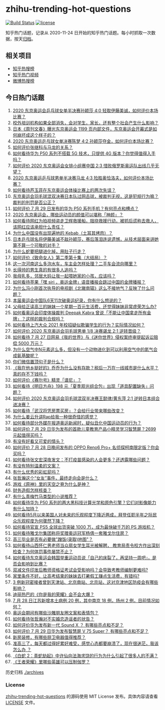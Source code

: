 # zhihu-trending-hot-questions

[![Build Status](https://github.com/justjavac/zhihu-trending-hot-questions/workflows/ci/badge.svg?branch=master)](https://github.com/justjavac/zhihu-trending-hot-questions/actions)
[![license](https://img.shields.io/github/license/justjavac/zhihu-trending-hot-questions)](https://github.com/justjavac/zhihu-trending-hot-questions/blob/master/LICENSE)

知乎热门话题，记录从 2020-11-24 日开始的知乎热门话题。每小时抓取一次数据，按天[归档](./archives)。

## 相关项目

- [知乎热搜榜](https://github.com/justjavac/zhihu-trending-top-search)
- [知乎热门视频](https://github.com/justjavac/zhihu-trending-hot-video)
- [微博热搜榜](https://github.com/justjavac/weibo-trending-hot-search)

## 今日热门话题

<!-- BEGIN -->
<!-- 最后更新时间 Fri Jul 30 2021 06:01:50 GMT+0800 (China Standard Time) -->

1. [2020 东京奥运会乒乓球女单半决赛孙颖莎 4:0
   轻取伊藤美诚，如何评价本场比赛？](https://www.zhihu.com/question/475772055)
1. [校外培训机构如果全部消失，会对学生，家长，还有整个社会产生什么影响？](https://www.zhihu.com/question/385950125)
1. [日本《周刊文春》曝光东京奥运会 1199
   页内部文件，东京奥运会开幕式是如何崩坏成这个样子的？](https://www.zhihu.com/question/475755259)
1. [2020 东京奥运乒乓球女单决赛陈梦 4:2
   孙颖莎夺金，如何评价本场比赛？](https://www.zhihu.com/question/475904630)
1. [如何评价张继科与马龙的关系？](https://www.zhihu.com/question/52471002)
1. [如何看待华为 P50 系列不搭载 5G 技术，只提供 4G
   版本？你觉得值得入手吗？](https://www.zhihu.com/question/475912010)
1. [如何评价 2020 东京奥运会女排小组赛中国 2:3
   惜败俄罗斯奥运队出线几乎无望？](https://www.zhihu.com/question/475839694)
1. [2020 东京奥运乒乓球男单半决赛马龙 4:3
   险胜奥恰洛夫，如何评价本场比赛？](https://www.zhihu.com/question/475842893)
1. [如何看待芦玉菲在东京奥运会体操比赛上的两次失误？](https://www.zhihu.com/question/475410982)
1. [东京奥运会羽毛球混双决赛日本队过网击球，被裁判无视，这是犯规行为嘛？裁判的判罚是否公正？](https://www.zhihu.com/question/475764294)
1. [如何评价 7 月 29 日发布的华为 P50
   系列手机？有何亮点和槽点？](https://www.zhihu.com/question/475896893)
1. [2020 东京奥运会，哪些运动员的颜值可以堪称「神颜」？](https://www.zhihu.com/question/474365779)
1. [如何看待网红为拍视频盗走卫辉救援船，阻挠救援行动，被抓后谎称去救人，该网红应该承担什么责任？](https://www.zhihu.com/question/475789969)
1. [为什么中国没有出现遍地的 Kebab（土耳其烤肉）？](https://www.zhihu.com/question/33937466)
1. [日本乒乓球名将伊藤美诚不敌孙颖莎，赛后落泪连说遗憾，从技术层面来讲她算不算一个可敬的对手？](https://www.zhihu.com/question/475817128)
1. [为什么蛇要把腿进化掉，用肚子行走？](https://www.zhihu.com/question/457795798)
1. [如何评价《致命女人》第二季第十集（大结局）？](https://www.zhihu.com/question/475822047)
1. [这一次河南这么多泡水车，车主会怎样处理？二手车会流向哪里？](https://www.zhihu.com/question/474074391)
1. [长得帅的男生真的有很多人追吗？](https://www.zhihu.com/question/466307046)
1. [我母乳多，邻居大妈让我一起喂她家的小孩，应该吗？](https://www.zhihu.com/question/471842469)
1. [如何看待苹果「嘿 siri
   ，奥运金牌」语音播报会跳过中国的金牌播报？](https://www.zhihu.com/question/475550484)
1. [为什么冯小刚首次执导的电视剧《北辙南辕》这么不接地气？反映了什么问题？](https://www.zhihu.com/question/472154766)
1. [本届奥运会中国队6天11次破奥运纪录，你有什么想说的？](https://www.zhihu.com/question/475898680)
1. [父母给正读高三的妹妹一个星期一百元生活费，还觉得妹妹非常虚荣怎么办?](https://www.zhihu.com/question/421152141)
1. [如何看奥运会印度体操裁判 Deepak Kabra
   曾说「不能让中国拿走所有金牌」？这样的裁判合规吗？](https://www.zhihu.com/question/475696213)
1. [如何看待上汽大众 2021
   年校招疑似欺骗学生的行为？实际情况如何？](https://www.zhihu.com/question/475576085)
1. [如何评价 2020 东京奥运会羽毛球男单 1/8 决赛谌龙 2:1
   逆转晋级？](https://www.zhihu.com/question/475908486)
1. [如何看待 7 月 27 日网易《我的世界》与《迷你世界》侵权案终审提起诉讼赔偿 5000
   万元？](https://www.zhihu.com/question/475525004)
1. [为什么空气中N元素这么多，但没有一个动物进化到可以利用空气中的氮气合成氨基酸呢？](https://www.zhihu.com/question/454756159)
1. [你们微信置顶句子是什么？](https://www.zhihu.com/question/353636992)
1. [《我在他乡挺好的》乔乔为什么没有存款？税后一万在一线城市是什么水平？真的存不下钱吗？](https://www.zhihu.com/question/475247793)
1. [如何评价《赛尔号》精灵「谱尼」？](https://www.zhihu.com/question/310626943)
1. [如何看待《明日方舟》198
   元「夏季观光组合包」出现「道具配置缺失」问题？](https://www.zhihu.com/question/475890135)
1. [如何评价 2020 东京奥运会羽毛球混双半决赛王懿律/黄东萍 2:1
   逆转日本组合进决赛？](https://www.zhihu.com/question/475724443)
1. [如何看待「武汉将凭房票买房」？会给行业带来哪些改变？](https://www.zhihu.com/question/475766858)
1. [为什么姜云升讲Rap给我一种很奇怪的感觉？](https://www.zhihu.com/question/470556249)
1. [如何看待部分外媒在报道奥运新闻时，疑似丑化中国运动员的行为？](https://www.zhihu.com/question/474786161)
1. [如何评价 7 月 29 日华为发布的首款儿童教育产品小精灵学习智慧屏？2699
   元起值得买吗？](https://www.zhihu.com/question/475910319)
1. [有没有好看又可爱的情头？](https://www.zhihu.com/question/438709941)
1. [如何评价 7 月 28 日晚间发布的 OPPO Reno6 Pro+
   名侦探柯南限定版？你会买吗？](https://www.zhihu.com/question/475526069)
1. [如何看待张文宏深夜发文：不打疫苗感染的人会更多？还透露哪些问题？](https://www.zhihu.com/question/475729775)
1. [有没有特别温柔的文案？](https://www.zhihu.com/question/376822866)
1. [有什么优秀的彩虹屁吗？](https://www.zhihu.com/question/313455842)
1. [张哲瀚这个“女友”事件，最终走向会是什么？](https://www.zhihu.com/question/474948298)
1. [游戏《原神》里的天空之脊为什么是神？](https://www.zhihu.com/question/473140056)
1. [财务造假怎样核查？](https://www.zhihu.com/question/435611597)
1. [有什么青梅竹马类型的小说推荐？](https://www.zhihu.com/question/266632758)
1. [如何看待华为 P50
   系列的两大黑科技计算光学和原色引擎？它们对影像能力有什么加持？](https://www.zhihu.com/question/475903131)
1. [如何看待5月以来美国人对未来的乐观程度下降近两成，拜登任职半年之际民众乐观程度为何骤然下降？](https://www.zhihu.com/question/475023942)
1. [如何看待官宣 PS5 全球出货突破 1000 万，成为最快破千万的 PS
   游戏机？](https://www.zhihu.com/question/475663535)
1. [如何看待雅戈尔集团称将奖赠奥运冠军杨倩一套雅戈尔住房？](https://www.zhihu.com/question/475295335)
1. [高三毕业是否有必要做"蹭饭(录取)地图"？](https://www.zhihu.com/question/412986543)
1. [如何看待山西怀仁男老师当众扇女学生耳光被解聘，
   教育局责令校方作出深刻检查？为何体罚事件屡禁不止？](https://www.zhihu.com/question/475557407)
1. [如何看待东京奥运会韩国举重运动员说「自己的床裂了，再坚持一周吧」，是否会影响到比赛？](https://www.zhihu.com/question/475499397)
1. [双减文件印发后教师资格证考试会受影响吗？会导致考教师编制更难吗?](https://www.zhihu.com/question/474676155)
1. [家里条件不好，让高考结束的妹妹去打暑假工赚点生活费，有错吗?](https://www.zhihu.com/question/470043614)
1. [3
   例新冠密接者曾到天津站、北京南站、北京站，这对京津地区防疫会有哪些影响？](https://www.zhihu.com/question/475671670)
1. [迪丽热巴的《你是我的荣耀》会不会大爆？](https://www.zhihu.com/question/471738334)
1. [7 月 28 日江苏新增本土病例 20 例，其中南京 18 例，扬州 2
   例，目前情况如何？](https://www.zhihu.com/question/475731570)
1. [奥运会期间有哪些沙雕朋友圈文案和表情包？](https://www.zhihu.com/question/475020203)
1. [如何看待张哲瀚对不实婚恋造谣者的状告？](https://www.zhihu.com/question/475900346)
1. [如何评价华为发布新一代 Sound X ？ 有哪些亮点和不足？](https://www.zhihu.com/question/475906185)
1. [如何评价 7 月 29 日华为发布智慧屏 V 75 Super？
   有哪些亮点和不足？](https://www.zhihu.com/question/475908841)
1. [新房装修，有哪些厨卫电器值得推荐？](https://www.zhihu.com/question/472138880)
1. [准高三了，每天都过得好累好难受，感觉心态都要崩溃了，现在很迷茫，我该怎么办
   ？](https://www.zhihu.com/question/475725347)
1. [《白蛇
   2：青蛇劫起》中许仙向法海求饶的行为为什么引起了很多人的不满？](https://www.zhihu.com/question/474633454)
1. [《王者荣耀》里哪些英雄可以压制伽罗？](https://www.zhihu.com/question/474327322)

<!-- END -->

历史归档 [./archives](./archives)

### License

[zhihu-trending-hot-questions](https://github.com/justjavac/zhihu-trending-hot-questions)
的源码使用 MIT License 发布。具体内容请查看 [LICENSE](./LICENSE) 文件。
